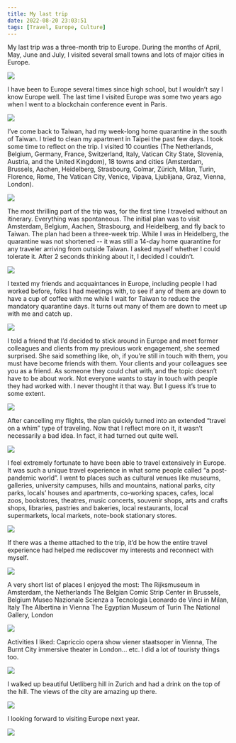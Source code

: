 ```yaml
---
title: My last trip
date: 2022-08-20 23:03:51
tags: [Travel, Europe, Culture]
---
```


My last trip was a three-month trip to Europe. During the months of April, May, June and July, I visited several small towns and lots of major cities in Europe. 

<img src="{% asset_path europe_11.jpeg %}" />

I have been to Europe several times since high school, but I wouldn’t say I know Europe well. The last time I visited Europe was some two years ago when I went to a blockchain conference event in Paris.

<img src="{% asset_path europe_02.jpeg %}" />

I’ve come back to Taiwan, had my week-long home quarantine in the south of Taiwan. I tried to clean my apartment in Taipei the past few days. I took some time to reflect on the trip. I visited 10 counties (The Netherlands, Belgium, Germany, France, Switzerland, Italy, Vatican City State, Slovenia, Austria, and the United Kingdom), 18 towns and cities (Amsterdam, Brussels, Aachen, Heidelberg, Strasbourg, Colmar, Zürich, Milan, Turin, Florence, Rome, The Vatican City, Venice, Vipava, Ljublijana, Graz, Vienna, London).

<img src="{% asset_path europe_01.jpeg %}" />

The most thrilling part of the trip was, for the first time I traveled without an itinerary. Everything was spontaneous. The initial plan was to visit Amsterdam, Belgium, Aachen, Strasbourg, and Heidelberg, and fly back to Taiwan. The plan had been a three-week trip. While I was in Heidelberg, the quarantine was not shortened -- it was still a 14-day home quarantine for any traveler arriving from outside Taiwan. I asked myself whether I could tolerate it. After 2 seconds thinking about it, I decided I couldn’t. 

<img src="{% asset_path europe_03.jpeg %}" />

I texted my friends and acquaintances in Europe, including people I had worked before, folks I had meetings with, to see if any of them are down to have a cup of coffee with me while I wait for Taiwan to reduce the mandatory quarantine days. It turns out many of them are down to meet up with me and catch up.

<img src="{% asset_path europe_04.jpeg %}" />

I told a friend that I’d decided to stick around in Europe and meet former colleagues and clients from my previous work engagement, she seemed surprised. She said something like, oh, if you’re still in touch with them, you must have become friends with them. Your clients and your colleagues see you as a friend. As someone they could chat with, and the topic doesn’t have to be about work. Not everyone wants to stay in touch with people they had worked with. I never thought it that way. But I guess it’s true to some extent.

<img src="{% asset_path europe_05.jpeg %}" />

After cancelling my flights, the plan quickly turned into an extended “travel on a whim” type of traveling. Now that I reflect more on it, it wasn’t necessarily a bad idea. In fact, it had turned out quite well.

<img src="{% asset_path europe_06.jpeg %}" />

I feel extremely fortunate to have been able to travel extensively in Europe. It was such a unique travel experience in what some people called “a post-pandemic world”. I went to places such as cultural venues like museums, galleries, university campuses, hills and mountains, national parks, city parks, locals’ houses and apartments, co-working spaces, cafes, local zoos, bookstores, theatres, music concerts, souvenir shops, arts and crafts shops, libraries, pastries and bakeries, local restaurants, local supermarkets, local markets, note-book stationary stores. 

<img src="{% asset_path europe_09.jpeg %}" />

If there was a theme attached to the trip, it’d be how the entire travel experience had helped me rediscover my interests and reconnect with myself.

<img src="{% asset_path europe_07.jpeg %}" />

A very short list of places I enjoyed the most:
The Rijksmuseum in Amsterdam, the Netherlands
The Belgian Comic Strip Center in Brussels, Belgium
Museo Nazionale Scienza a Tecnologia Leonardo de Vinci in Milan, Italy
The Albertina in Vienna
The Egyptian Museum of Turin
The National Gallery, London

<img src="{% asset_path europe_08.jpeg %}" />

Activities I liked: Capriccio opera show viener staatsoper in Vienna, The Burnt City immersive theater in London... etc. I did a lot of touristy things too. 

<img src="{% asset_path europe_10.jpeg %}" />

I walked up beautiful Uetliberg hill in Zurich and had a drink on the top of the hill. The views of the city are amazing up there. 

<img src="{% asset_path europe_12.jpeg %}" />

I looking forward to visiting Europe next year.

<img src="{% asset_path europe_13.jpeg %}" />
